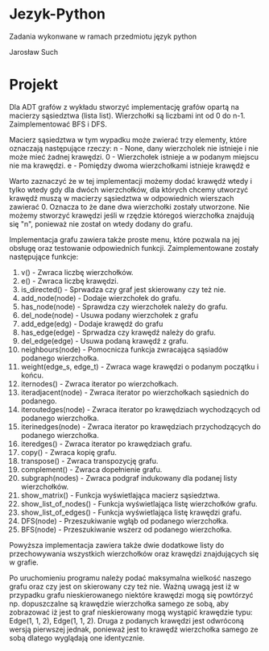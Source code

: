 # Jezyk-Python
Zadania wykonwane w ramach przedmiotu język python

Jarosław Such

Projekt
==================================================
Dla ADT grafów z wykładu stworzyć implementację grafów opartą na macierzy sąsiedztwa (lista list). Wierzchołki są liczbami int od 0 do n-1. Zaimplementować BFS i DFS.

Macierz sąsiedztwa w tym wypadku może zwierać trzy elementy, które oznaczają następujące rzeczy:
n - None, dany wierzcholek nie istnieje i nie może mieć żadnej krawędzi.
0 - Wierzchołek istnieje a w podanym miejscu nie ma krawędzi.
e - Pomiędzy dwoma wierzchołkami istnieje krawędź e

Warto zaznaczyć że w tej implementacji możemy dodać krawędź wtedy i tylko wtedy gdy dla dwóch wierzchołków, dla których chcemy utworzyć krawędź muszą w macierzy sąsiedztwa w odpowiednich wierszach zawierać 0. Oznacza to że dane dwa wierzchołki zostały utworzone. Nie możemy stworzyć krawędzi jeśli w rzędzie któregoś wierzchołka znajdują się "n", ponieważ nie został on wtedy dodany do grafu. 

Implementacja grafu zawiera także proste menu, które pozwala na jej obsługę oraz testowanie odpowiednich funkcji. Zaimplementowane zostały następujące funkcje:
1. v() - Zwraca liczbę wierzchołków.
2. e() - Zwraca liczbę krawędzi.
3. is_directed() - Sprwadza czy graf jest skierowany czy też nie.
4. add_node(node) - Dodaje wierzchołek do grafu.
5. has_node(node) - Sprawdza czy wierzchołek należy do grafu.
6. del_node(node) - Usuwa podany wierzchołek z grafu
7. add_edge(edg) - Dodaje krawędź do grafu
8. has_edge(edge) - Sprwadza czy krawędź należy do grafu.
9. del_edge(edge) - Usuwa podaną krawędź z grafu.
10. neighbours(node) - Pomocnicza funkcja zwracająca sąsiadów podanego wierzchołka.
11. weight(edge_s, edge_t) - Zwraca wage krawędzi o podanym początku i końcu.
12. iternodes() - Zwraca iterator po wierzchołkach.
13. iteradjacent(node) - Zwraca iterator po wierzchołkach sąsiednich do podanego.
14. iteroutedges(node) - Zwraca iterator po krawędziach wychodzących od podanego wierzchołka.
15. iterinedges(node) - Zwraca iterator po krawędziach przychodzących do podanego wierzchołka.
16. iteredges() - Zwraca iterator po krawędziach grafu.
17. copy() - Zwraca kopię grafu.
18. transpose() - Zwraca transpozycję grafu.
19. complement() - Zwraca dopełnienie grafu.
20. subgraph(nodes) - Zwraca podgraf indukowany dla podanej listy wierzchołków.
21. show_matrix() - Funkcja wyświetlająca macierz sąsiedztwa.
22. show_list_of_nodes() - Funkcja wyświetlająca listę wierzchołków grafu.
23. show_list_of_edges() - Funkcja wyświetlająca listę krawędzi grafu.
24. DFS(node) - Przeszukiwanie wgłąb od podanego wierzchołka.
25. BFS(node) - Przeszukiwanie wszerz od podanego wierzchołka.

Powyższa implementacja zawiera także dwie dodatkowe listy do przechowywania wszystkich wierzchołków oraz krawędzi znajdujących się w grafie.

Po uruchomieniu programu należy podać maksymalna wielkość naszego grafu oraz czy jest on skierowany czy też nie. Ważną uwagą jest iż w przypadku grafu nieskierowanego niektóre krawędzi mogą się powtórzyć np. dopuszczalne są krawędzie wierzchołka samego ze sobą, aby zobrazować iż jest to graf nieskierowany mogą wystąpić krawędzie typu: Edge(1, 1, 2), Edge(1, 1, 2). Druga z podanych krawędzi jest odwróconą wersją pierwszej jednak, ponieważ jest to krawędź wierzchołka samego ze sobą dlatego wyglądają one identycznie. 
